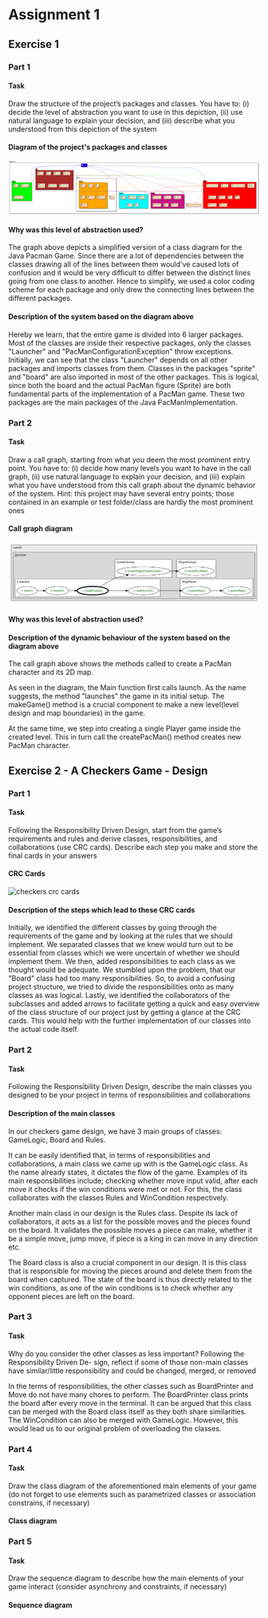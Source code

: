 # Assignment 1

## Exercise 1

### Part 1

#### Task
Draw the structure of the project’s packages and classes.
You have to: (i) decide the level of abstraction you want to use in this
depiction, (ii) use natural language to explain your decision,
and (iii) describe what you understood from this depiction of the system

#### Diagram of the project's packages and classes

![pacman-project-structure](exercise1/pacman-project-structure.svg)

#### Why was this level of abstraction used?

The graph above depicts a simplified version of a class diagram for the Java Pacman Game. Since there 
are a lot of dependencies between the classes drawing all of the lines between them would've caused lots of confusion
and it would be very difficult to differ between the distinct lines going from one class to another.
Hence to simplify, we used a color coding scheme for each package and only drew the connecting lines between the 
different packages. 

#### Description of the system based on the diagram above

Hereby we learn, that the entire game is divided into 6 larger packages. Most of the classes are inside their respective
packages, only the classes "Launcher" and "PacManConfigurationException" throw exceptions. Initially, we can see that
the class "Launcher" depends on all other packages and imports classes from them. Classes in the packages 
"sprite" and "board" are also imported in most of the other packages. This is logical, since both the board and the 
actual PacMan figure (Sprite) are both fundamental parts of the implementation of a PacMan game. These two packages are 
the main packages of the Java PacManImplementation.

### Part 2

#### Task

Draw a call graph, starting from what you deem the most prominent entry point. You have to: (i)
decide how many levels you want to have in the call graph, (ii) use natural language to explain your
decision, and (iii) explain what you have understood from this call graph about the dynamic behavior
of the system. Hint: this project may have several entry points; those contained in an example or test
folder/class are hardly the most prominent ones

#### Call graph diagram

![pacman-project-structure](exercise1/pacman-project-callgraph.svg)

#### Why was this level of abstraction used?

#### Description of the dynamic behaviour of the system based on the diagram above

The call graph above shows the methods called
to create a PacMan character and its 2D map.

As seen in the diagram, the Main function first calls launch.
As the name suggests, the method "launches" the game in its initial setup.
The makeGame() method is a crucial component to make a
new level(level design and map boundaries) in the game.

At the same time, we step into creating a single Player game inside the created level.
This in turn call the createPacMan() method creates new PacMan character.

## Exercise 2 - A Checkers Game - Design

### Part 1

#### Task
Following the Responsibility Driven Design, start from the game’s requirements and rules and derive
classes, responsibilities, and collaborations (use CRC cards). Describe each step you make and store
the final cards in your answers

#### CRC Cards

![checkers crc cards](./exercise2/checkers-crc.svg)

#### Description of the steps which lead to these CRC cards

Initially, we identified the different classes by going through the requirements of the game and by 
looking at the rules that we should implement. We separated classes that we knew would turn out to 
be essential from classes which we were uncertain of whether we should implement them. We then, added 
responsibilities to each class as we thought would be adequate. We stumbled upon the problem, that our
"Board" class had too many responsibilities. So, to avoid a confusing project structure, we tried to 
divide the responsibilities onto as many classes as was logical. Lastly, we identified the collaborators 
of the subclasses and added arrows to facilitate getting a quick and easy overview of the class structure 
of our project just by getting a glance at the CRC cards. This would help with the further implementation 
of our classes into the actual code itself.

### Part 2

#### Task
Following the Responsibility Driven Design, describe the main classes you designed to be your
project in terms of responsibilities and collaborations

#### Description of the main classes
In our checkers game design, we have 3 main groups of classes: GameLogic, Board and Rules.

It can be easily identified that, in terms of responsibilities and collaborations, a main 
class we came up with is the GameLogic class. As the name already states, it dictates the 
flow of the game. Examples of its main responsibilities include; checking whether move input valid,
after each move it checks if the win conditions were met or not. For this, the class collaborates 
with the classes Rules and WinCondition respectively.

Another main class in our design is the Rules class. Despite its lack of collaborators, it acts as a list 
for the possible moves and the pieces found on the board. It validates the possible moves a piece can make, whether it be 
a simple move, jump move, if piece is a king in can move in any direction etc.

The Board class is also a crucial component in our design. It is this class that is responsible for moving the 
pieces around and delete them from the board when captured. The state of the board is thus directly related to 
the win conditions, as one of the win conditions is to check whether any opponent pieces are left on the board.  

### Part 3

#### Task
Why do you consider the other classes as less important? Following the Responsibility Driven De-
sign, reflect if some of those non-main classes have similar/little responsibility and could be changed,
merged, or removed

In the terms of responsibilities, the other classes such as BoardPrinter and Move do not have many chores 
to perform. The BoardPrinter class prints the board after every move in the terminal. It can be argued that 
this class can be merged with the Board class itself as they both share similarities. The WinCondition can also
be merged with GameLogic. However, this would lead us to our original problem of overloading the classes.


### Part 4

#### Task
Draw the class diagram of the aforementioned main elements of your game (do not forget to use
elements such as parametrized classes or association constrains, if necessary)

#### Class diagram

### Part 5

#### Task
Draw the sequence diagram to describe how the main elements of your game interact (consider
asynchrony and constraints, if necessary)

#### Sequence diagram
